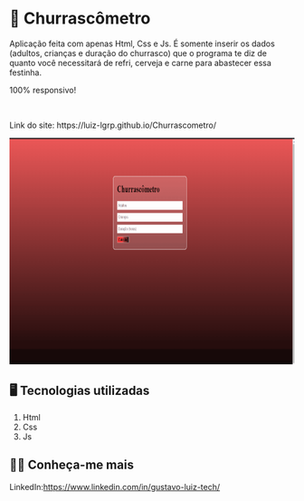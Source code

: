 # :meat_on_bone: Churrascômetro

<P>Aplicação feita com apenas Html, Css e Js.
É somente inserir os dados (adultos, crianças e duração do churrasco) que o programa te diz de quanto você necessitará de refri, cerveja e carne para abastecer essa festinha.</P>
<P>100% responsivo!</P>
<br>
<P>Link do site: https://luiz-lgrp.github.io/Churrascometro/ </P>

<img src="https://github.com/luiz-lgrp/Churrascometro/blob/master/gif/churras.gif" width="800" height="400" />

## :desktop_computer: Tecnologias utilizadas

1. Html
1. Css
1. Js


## :raising_hand_man: Conheça-me mais

LinkedIn:https://www.linkedin.com/in/gustavo-luiz-tech/
